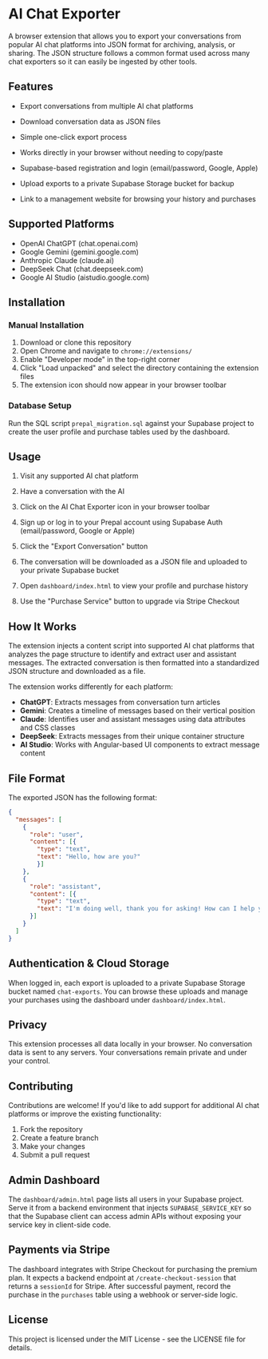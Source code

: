 # AI Chat Exporter

A browser extension that allows you to export your conversations from popular AI chat platforms into JSON format for archiving, analysis, or sharing.
The JSON structure follows a common format used across many chat exporters so it can easily be ingested by other tools.

## Features

- Export conversations from multiple AI chat platforms
- Download conversation data as JSON files
- Simple one-click export process
- Works directly in your browser without needing to copy/paste
- Supabase-based registration and login (email/password, Google, Apple)

- Upload exports to a private Supabase Storage bucket for backup

- Link to a management website for browsing your history and purchases

## Supported Platforms

- OpenAI ChatGPT (chat.openai.com)
- Google Gemini (gemini.google.com)
- Anthropic Claude (claude.ai)
- DeepSeek Chat (chat.deepseek.com)
- Google AI Studio (aistudio.google.com)

## Installation

### Manual Installation

1. Download or clone this repository
2. Open Chrome and navigate to `chrome://extensions/`
3. Enable "Developer mode" in the top-right corner
4. Click "Load unpacked" and select the directory containing the extension files
5. The extension icon should now appear in your browser toolbar

### Database Setup

Run the SQL script `prepal_migration.sql` against your Supabase project to create the user profile and purchase tables used by the dashboard.

## Usage

1. Visit any supported AI chat platform
2. Have a conversation with the AI
3. Click on the AI Chat Exporter icon in your browser toolbar

4. Sign up or log in to your Prepal account using Supabase Auth (email/password, Google or Apple)
5. Click the "Export Conversation" button
6. The conversation will be downloaded as a JSON file and uploaded to your private Supabase bucket
7. Open `dashboard/index.html` to view your profile and purchase history
8. Use the "Purchase Service" button to upgrade via Stripe Checkout


## How It Works

The extension injects a content script into supported AI chat platforms that analyzes the page structure to identify and extract user and assistant messages. The extracted conversation is then formatted into a standardized JSON structure and downloaded as a file.

The extension works differently for each platform:

- **ChatGPT**: Extracts messages from conversation turn articles
- **Gemini**: Creates a timeline of messages based on their vertical position
- **Claude**: Identifies user and assistant messages using data attributes and CSS classes
- **DeepSeek**: Extracts messages from their unique container structure
- **AI Studio**: Works with Angular-based UI components to extract message content

## File Format

The exported JSON has the following format:
```json
{
  "messages": [
    {
      "role": "user",
      "content": [{
        "type": "text",
        "text": "Hello, how are you?"
        }]
    },
    {
      "role": "assistant",
      "content": [{
        "type": "text",
        "text": "I'm doing well, thank you for asking! How can I help you today?"
      }]
    }
  ]
}
```

## Authentication & Cloud Storage


When logged in, each export is uploaded to a private Supabase Storage bucket named `chat-exports`. You can browse these uploads and manage your purchases using the dashboard under `dashboard/index.html`.


## Privacy

This extension processes all data locally in your browser. No conversation data is sent to any servers. Your conversations remain private and under your control.

## Contributing

Contributions are welcome! If you'd like to add support for additional AI chat platforms or improve the existing functionality:

1. Fork the repository
2. Create a feature branch
3. Make your changes
4. Submit a pull request

## Admin Dashboard

The `dashboard/admin.html` page lists all users in your Supabase project. Serve
it from a backend environment that injects `SUPABASE_SERVICE_KEY` so that the
Supabase client can access admin APIs without exposing your service key in
client-side code.

## Payments via Stripe

The dashboard integrates with Stripe Checkout for purchasing the premium plan.
It expects a backend endpoint at `/create-checkout-session` that returns a
`sessionId` for Stripe. After successful payment, record the purchase in the
`purchases` table using a webhook or server-side logic.


## License

This project is licensed under the MIT License - see the LICENSE file for details.
